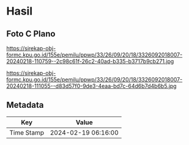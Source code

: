 # Hasil

## Foto C Plano

https://sirekap-obj-formc.kpu.go.id/155e/pemilu/ppwp/33/26/09/20/18/3326092018007-20240218-110759--2c98c61f-26c2-40ad-b335-b3717b9cb271.jpg

https://sirekap-obj-formc.kpu.go.id/155e/pemilu/ppwp/33/26/09/20/18/3326092018007-20240218-111055--d83d57f0-9de3-4eaa-bd7c-64d6b7d4b6b5.jpg


## Metadata

| Key        | Value               |
| ---------- | ------------------- |
| Time Stamp | 2024-02-19 06:16:00 |



